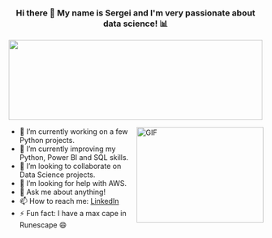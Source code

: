 ###  <p align="center"> Hi there 👋 My name is Sergei and I'm very passionate about data science! 📊 </p>

<p align="center"> 
<img src=  "https://user-images.githubusercontent.com/83758339/144279672-8137dcb6-e70b-41b9-a885-a9e9e0ba59e0.png" width="500" height="158" />
</p>

<img align="right" alt = "GIF" src= "https://user-images.githubusercontent.com/83758339/144259985-6fbe7bda-085e-41d9-9388-4c9675275fdc.gif" width="250" height="188"/>


- 🔭 I’m currently working on a few Python projects.
- 🌱 I’m currently improving my Python, Power BI and SQL skills.
- 👯 I’m looking to collaborate on Data Science projects.
- 🤔 I’m looking for help with AWS.
- 💬 Ask me about anything!
- 📫 How to reach me: [LinkedIn](https://www.linkedin.com/in/sergei-s-393634174/)
- ⚡ Fun fact: I have a max cape in Runescape 😄
